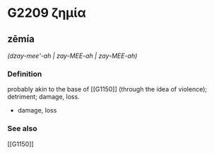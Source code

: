 # G2209 ζημία

## zēmía

_(dzay-mee'-ah | zay-MEE-ah | zay-MEE-ah)_

### Definition

probably akin to the base of [[G1150]] (through the idea of violence); detriment; damage, loss.

- damage, loss

### See also

[[G1150]]

